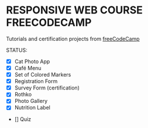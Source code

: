 # RESPONSIVE WEB COURSE FREECODECAMP

Tutorials and certification projects from [freeCodeCamp](https://www.freecodecamp.org/)

STATUS:
- [x] Cat Photo App
- [x] Café Menu
- [x] Set of Colored Markers
- [x] Registration Form
- [x] Survey Form (certification)
- [x] Rothko
- [x] Photo Gallery
- [x] Nutrition Label
- [] Quiz
